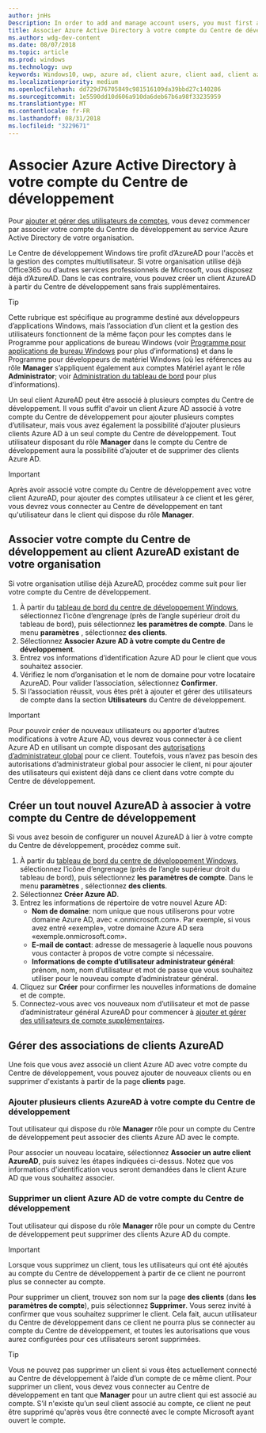 ```yaml
---
author: jnHs
Description: In order to add and manage account users, you must first associate your Dev Center account with your organization's Azure Active Directory.
title: Associer Azure Active Directory à votre compte du Centre de développement
ms.author: wdg-dev-content
ms.date: 08/07/2018
ms.topic: article
ms.prod: windows
ms.technology: uwp
keywords: Windows10, uwp, azure ad, client azure, client aad, client azure ad, gestion des clients, clients
ms.localizationpriority: medium
ms.openlocfilehash: dd729d76705849c981516109da39bbd27c140286
ms.sourcegitcommit: 1e5590dd10d606a910da6deb67b6a98f33235959
ms.translationtype: MT
ms.contentlocale: fr-FR
ms.lasthandoff: 08/31/2018
ms.locfileid: "3229671"
---
```

# <a name="associate-azure-active-directory-with-your-dev-center-account"></a>Associer Azure Active Directory à votre compte du Centre de développement

Pour [ajouter et gérer des utilisateurs de comptes](add-users-groups-and-azure-ad-applications.md), vous devez commencer par associer votre compte du Centre de développement au service Azure Active Directory de votre organisation. 

Le Centre de développement Windows tire profit d’AzureAD pour l'accès et la gestion des comptes multiutilisateur. Si votre organisation utilise déjà Office365 ou d’autres services professionnels de Microsoft, vous disposez déjà d’AzureAD. Dans le cas contraire, vous pouvez créer un client AzureAD à partir du Centre de développement sans frais supplémentaires.

> [!TIP]
> Cette rubrique est spécifique au programme destiné aux développeurs d’applications Windows, mais l’association d’un client et la gestion des utilisateurs fonctionnent de la même façon pour les comptes dans le Programme pour applications de bureau Windows (voir [Programme pour applications de bureau Windows](https://docs.microsoft.com/windows/desktop/appxpkg/windows-desktop-application-program#add-and-manage-account-users) pour plus d’informations) et dans le Programme pour développeurs de matériel Windows (où les références au rôle **Manager** s’appliquent également aux comptes Matériel ayant le rôle **Administrator**; voir [Administration du tableau de bord](https://docs.microsoft.com/windows-hardware/drivers/dashboard/dashboard-administration) pour plus d’informations).

Un seul client AzureAD peut être associé à plusieurs comptes du Centre de développement. Il vous suffit d'avoir un client Azure AD associé à votre compte du Centre de développement pour ajouter plusieurs comptes d’utilisateur, mais vous avez également la possibilité d’ajouter plusieurs clients Azure AD à un seul compte du Centre de développement. Tout utilisateur disposant du rôle **Manager** dans le compte du Centre de développement aura la possibilité d’ajouter et de supprimer des clients Azure AD.

> [!IMPORTANT]
> Après avoir associé votre compte du Centre de développement avec votre client AzureAD, pour ajouter des comptes utilisateur à ce client et les gérer, vous devrez vous connecter au Centre de développement en tant qu'utilisateur dans le client qui dispose du rôle **Manager**.


## <a name="associate-your-dev-center-account-with-your-organizations-existing-azure-ad-tenant"></a>Associer votre compte du Centre de développement au client AzureAD existant de votre organisation

Si votre organisation utilise déjà AzureAD, procédez comme suit pour lier votre compte du Centre de développement.

1.  À partir du [tableau de bord du centre de développement Windows](https://partner.microsoft.com/dashboard), sélectionnez l’icône d’engrenage (près de l’angle supérieur droit du tableau de bord), puis sélectionnez **les paramètres de compte**. Dans le menu **paramètres** , sélectionnez **des clients**.
2.  Sélectionnez **Associer Azure AD à votre compte du Centre de développement**.
3.  Entrez vos informations d’identification Azure AD pour le client que vous souhaitez associer.
4.  Vérifiez le nom d’organisation et le nom de domaine pour votre locataire AzureAD. Pour valider l’association, sélectionnez **Confirmer**.
5.  Si l’association réussit, vous êtes prêt à ajouter et gérer des utilisateurs de compte dans la section **Utilisateurs** du Centre de développement.

> [!IMPORTANT]
> Pour pouvoir créer de nouveaux utilisateurs ou apporter d’autres modifications à votre Azure AD, vous devrez vous connecter à ce client Azure AD en utilisant un compte disposant des [autorisations d’administrateur global](https://docs.microsoft.com/azure/active-directory/users-groups-roles/directory-assign-admin-roles) pour ce client. Toutefois, vous n’avez pas besoin des autorisations d’administrateur global pour associer le client, ni pour ajouter des utilisateurs qui existent déjà dans ce client dans votre compte du Centre de développement.


## <a name="create-a-brand-new-azure-ad-to-associate-with-your-dev-center-account"></a>Créer un tout nouvel AzureAD à associer à votre compte du Centre de développement

Si vous avez besoin de configurer un nouvel AzureAD à lier à votre compte du Centre de développement, procédez comme suit.

1.  À partir du [tableau de bord du centre de développement Windows](https://partner.microsoft.com/dashboard), sélectionnez l’icône d’engrenage (près de l’angle supérieur droit du tableau de bord), puis sélectionnez **les paramètres de compte**. Dans le menu **paramètres** , sélectionnez **des clients**.
2.  Sélectionnez **Créer Azure AD**.
3.  Entrez les informations de répertoire de votre nouvel Azure AD:
    - **Nom de domaine**: nom unique que nous utiliserons pour votre domaine Azure AD, avec «.onmicrosoft.com». Par exemple, si vous avez entré «exemple», votre domaine Azure AD sera «exemple.onmicrosoft.com».
    - **E-mail de contact**: adresse de messagerie à laquelle nous pouvons vous contacter à propos de votre compte si nécessaire.
    - **Informations de compte d’utilisateur administrateur général**: prénom, nom, nom d’utilisateur et mot de passe que vous souhaitez utiliser pour le nouveau compte d’administrateur général.
4.  Cliquez sur **Créer** pour confirmer les nouvelles informations de domaine et de compte.
5.  Connectez-vous avec vos nouveaux nom d’utilisateur et mot de passe d’administrateur général AzureAD pour commencer à [ajouter et gérer des utilisateurs de compte supplémentaires](add-users-groups-and-azure-ad-applications.md).


## <a name="manage-azure-ad-tenant-associations"></a>Gérer des associations de clients AzureAD

Une fois que vous avez associé un client Azure AD avec votre compte du Centre de développement, vous pouvez ajouter de nouveaux clients ou en supprimer d'existants à partir de la page **clients** page.


### <a name="add-multiple-azure-ad-tenants-to-your-dev-center-account"></a>Ajouter plusieurs clients AzureAD à votre compte du Centre de développement

Tout utilisateur qui dispose du rôle **Manager** rôle pour un compte du Centre de développement peut associer des clients Azure AD avec le compte.

Pour associer un nouveau locataire, sélectionnez **Associer un autre client AzureAD**, puis suivez les étapes indiquées ci-dessus. Notez que vos informations d'identification vous seront demandées dans le client Azure AD que vous souhaitez associer.


### <a name="remove-an-azure-ad-tenant-from-your-dev-center-account"></a>Supprimer un client Azure AD de votre compte du Centre de développement

Tout utilisateur qui dispose du rôle **Manager** rôle pour un compte du Centre de développement peut supprimer des clients Azure AD du compte.

> [!IMPORTANT]
> Lorsque vous supprimez un client, tous les utilisateurs qui ont été ajoutés au compte du Centre de développement à partir de ce client ne pourront plus se connecter au compte. 

Pour supprimer un client, trouvez son nom sur la page **des clients** (dans **les paramètres de compte**), puis sélectionnez **Supprimer**. Vous serez invité à confirmer que vous souhaitez supprimer le client. Cela fait, aucun utilisateur du Centre de développement dans ce client ne pourra plus se connecter au compte du Centre de développement, et toutes les autorisations que vous aurez configurées pour ces utilisateurs seront supprimées.

> [!TIP]
> Vous ne pouvez pas supprimer un client si vous êtes actuellement connecté au Centre de développement à l’aide d’un compte de ce même client. Pour supprimer un client, vous devez vous connecter au Centre de développement en tant que **Manager** pour un autre client qui est associé au compte. S’il n'existe qu’un seul client associé au compte, ce client ne peut être supprimé qu'après vous être connecté avec le compte Microsoft ayant ouvert le compte.


